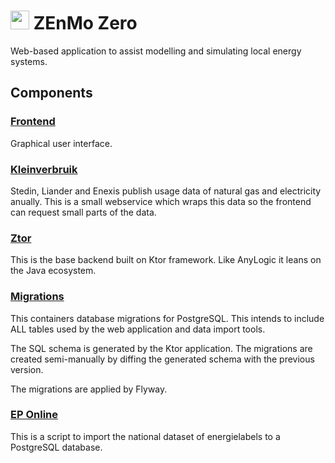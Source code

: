 <img src="https://zenmo.com/wp-content/uploads/elementor/thumbs/zenmo-logo-website-light-grey-square-o1piz2j6llwl7n0xd84ywkivuyf22xei68ewzwrvmc.png" height="30px"/> ZEnMo Zero
==========

Web-based application to assist modelling and simulating local energy systems.

Components
----------

### [Frontend](frontend)

Graphical user interface.

### [Kleinverbruik](kleinverbruik)

Stedin, Liander and Enexis publish usage data of natural gas and electricity anually.
This is a small webservice which wraps this data so the frontend can request small parts of the data.

### [Ztor](ztor)

This is the base backend built on Ktor framework. Like AnyLogic it leans on the Java ecosystem.

### [Migrations](migrations)

This containers database migrations for PostgreSQL.
This intends to include ALL tables used by the web application and data import tools.

The SQL schema is generated by the Ktor application.
The migrations are created semi-manually by diffing the generated schema with the previous version.

The migrations are applied by Flyway.

### [EP Online](ep-online)

This is a script to import the national dataset of energielabels to a PostgreSQL database.
